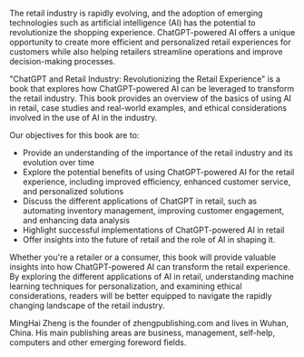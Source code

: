 
The retail industry is rapidly evolving, and the adoption of emerging technologies such as artificial intelligence (AI) has the potential to revolutionize the shopping experience. ChatGPT-powered AI offers a unique opportunity to create more efficient and personalized retail experiences for customers while also helping retailers streamline operations and improve decision-making processes.

"ChatGPT and Retail Industry: Revolutionizing the Retail Experience" is a book that explores how ChatGPT-powered AI can be leveraged to transform the retail industry. This book provides an overview of the basics of using AI in retail, case studies and real-world examples, and ethical considerations involved in the use of AI in the industry.

Our objectives for this book are to:

* Provide an understanding of the importance of the retail industry and its evolution over time
* Explore the potential benefits of using ChatGPT-powered AI for the retail experience, including improved efficiency, enhanced customer service, and personalized solutions
* Discuss the different applications of ChatGPT in retail, such as automating inventory management, improving customer engagement, and enhancing data analysis
* Highlight successful implementations of ChatGPT-powered AI in retail
* Offer insights into the future of retail and the role of AI in shaping it.

Whether you're a retailer or a consumer, this book will provide valuable insights into how ChatGPT-powered AI can transform the retail experience. By exploring the different applications of AI in retail, understanding machine learning techniques for personalization, and examining ethical considerations, readers will be better equipped to navigate the rapidly changing landscape of the retail industry.

MingHai Zheng is the founder of zhengpublishing.com and lives in Wuhan, China. His main publishing areas are business, management, self-help, computers and other emerging foreword fields.
